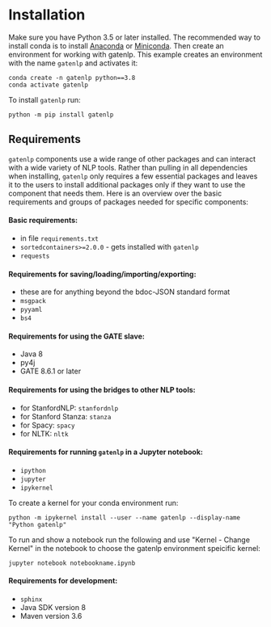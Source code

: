# Installation

Make sure you have Python 3.5 or later installed.
The recommended way to install conda is to install 
[Anaconda](https://www.anaconda.com/products/individual) or
[Miniconda](https://docs.conda.io/en/latest/miniconda.html).
Then create an environment for working with gatenlp. This example
creates an environment with the name `gatenlp` and activates it:

```
conda create -n gatenlp python==3.8
conda activate gatenlp
```


To install `gatenlp` run:

```
python -m pip install gatenlp 
```


## Requirements

`gatenlp` components use a wide range of other packages and can interact with
a wide variety of NLP tools. Rather than pulling in all dependencies when
installing, `gatenlp` only requires a few essential packages and leaves it
to the users to install additional packages only if they want to use the
component that needs them. Here is an overview over the basic requirements
and groups of packages needed for specific components:

#### Basic requirements:

* in file `requirements.txt`
* `sortedcontainers>=2.0.0` - gets installed with `gatenlp`
* `requests`

#### Requirements for saving/loading/importing/exporting:

* these are for anything beyond the bdoc-JSON standard format
* `msgpack`
* `pyyaml`
* `bs4`

#### Requirements for using the GATE slave:

* Java 8
* py4j
* GATE 8.6.1 or later

#### Requirements for using the bridges to other NLP tools:

* for StanfordNLP: `stanfordnlp`
* for Stanford Stanza: `stanza`
* for Spacy: `spacy`
* for NLTK: `nltk`

#### Requirements for running `gatenlp` in a Jupyter notebook:

* `ipython`
* `jupyter`
* `ipykernel`

To create a kernel for your conda environment run:

```
python -m ipykernel install --user --name gatenlp --display-name "Python gatenlp"
```

To run and show a notebook run the following and use "Kernel - Change Kernel" in the notebook to choose the gatenlp environment speicific kernel:

```
jupyter notebook notebookname.ipynb
```
 
#### Requirements for development:

* `sphinx`
* Java SDK version 8
* Maven version 3.6
